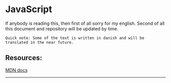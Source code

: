 # JavaScript
If anybody is reading this, then first of all sorry for my english. Second of all this document and repository will be updated by time.

`Quick note: Some of the text is written in danish and will be translated in the near future.`

## Resources:
[MDN docs](https://developer.mozilla.org/en-US/docs/Web/JavaScript)

---